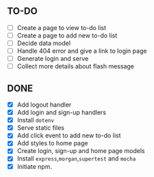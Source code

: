 ## TO-DO

- [ ] Create a page to view to-do list
- [ ] Create a page to add new to-do list
- [ ] Decide data model
- [ ] Handle 404 error and give a link to login page
- [ ] Generate login and serve
- [ ] Collect more details about flash message

## DONE

- [x] Add logout handler
- [x] Add login and sign-up handlers
- [x] Install `dotenv`
- [x] Serve static files
- [x] Add click event to add new to-do list
- [x] Add styles to home page
- [x] Create login, sign-up and home page models
- [x] Install `express`,`morgan`,`supertest` and `mocha`
- [x] Initiate npm.
